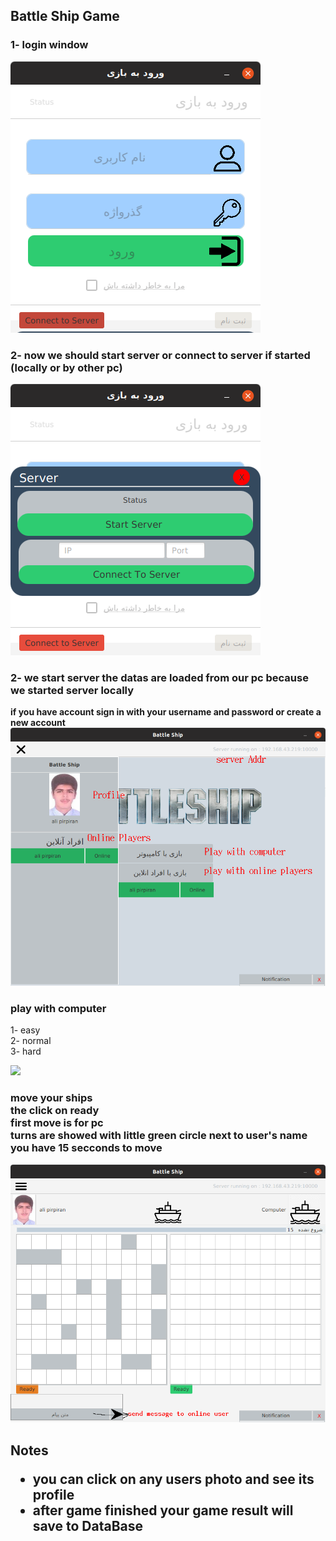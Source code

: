 <h2>
    Battle Ship Game
</h2>


<h3>
1-    login window
</h3>
<img src="images/login">

<h3>
2-    now we should start server or connect to server if started (locally or by other pc)
</h3>

<img src="images/server.png">

<h3>
2-    we start server 
the datas are loaded from our pc because we started server locally
</h3>

<strong>
if you have account sign in with your username and password 
or create a new account
</strong>

<img src="images/firstpageMenu.png">

<br>

<h3>
    play with computer
</h3>

<p>
    1- easy <br>
    2- normal <br>
    3- hard 
<p>

<img src="images/playWithPc">

<br>

<h3>
move your ships <br>
the click on ready <br>
first move is for pc <br>
turns are showed with little green circle next to user's name <br>
you have 15 secconds to move  <br>
</h3>
<img src="images/gamePage.png">

<h2>
    Notes
 <ul>
    <li> you can click on any users photo and see its profile</li>
    <li> after game finished your game result will save to DataBase </li>
 </ul>
</h2>